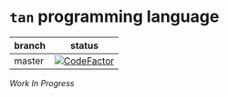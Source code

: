 `tan` programming language
===

|branch|status|
|------|------|
|master|[![CodeFactor](https://www.codefactor.io/repository/github/tjysdsg/tan/badge/master)](https://www.codefactor.io/repository/github/tjysdsg/tan/overview/master)|

*Work In Progress*
